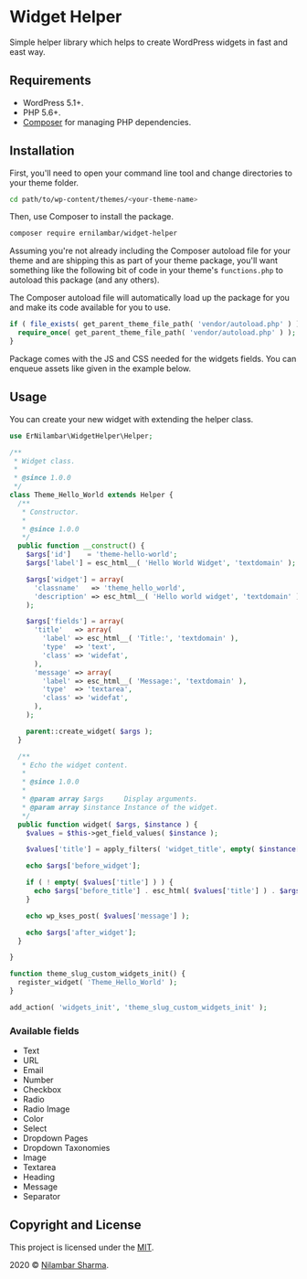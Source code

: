 # Widget Helper

Simple helper library which helps to create WordPress widgets in fast and east way.

## Requirements

* WordPress 5.1+.
* PHP 5.6+.
* [Composer](https://getcomposer.org/) for managing PHP dependencies.

## Installation

First, you'll need to open your command line tool and change directories to your theme folder.

```bash
cd path/to/wp-content/themes/<your-theme-name>
```

Then, use Composer to install the package.

```bash
composer require ernilambar/widget-helper
```

Assuming you're not already including the Composer autoload file for your theme and are shipping this as part of your theme package, you'll want something like the following bit of code in your theme's `functions.php` to autoload this package (and any others).

The Composer autoload file will automatically load up the package for you and make its code available for you to use.

```php
if ( file_exists( get_parent_theme_file_path( 'vendor/autoload.php' ) ) ) {
  require_once( get_parent_theme_file_path( 'vendor/autoload.php' ) );
}
```

Package comes with the JS and CSS needed for the widgets fields. You can enqueue assets like given in the example below.

## Usage

You can create your new widget with extending the helper class.

```php
use ErNilambar\WidgetHelper\Helper;

/**
 * Widget class.
 *
 * @since 1.0.0
 */
class Theme_Hello_World extends Helper {
  /**
   * Constructor.
   *
   * @since 1.0.0
   */
  public function __construct() {
    $args['id']    = 'theme-hello-world';
    $args['label'] = esc_html__( 'Hello World Widget', 'textdomain' );

    $args['widget'] = array(
      'classname'   => 'theme_hello_world',
      'description' => esc_html__( 'Hello world widget', 'textdomain' ),
    );

    $args['fields'] = array(
      'title'   => array(
        'label' => esc_html__( 'Title:', 'textdomain' ),
        'type'  => 'text',
        'class' => 'widefat',
      ),
      'message' => array(
        'label' => esc_html__( 'Message:', 'textdomain' ),
        'type'  => 'textarea',
        'class' => 'widefat',
      ),
    );

    parent::create_widget( $args );
  }

  /**
   * Echo the widget content.
   *
   * @since 1.0.0
   *
   * @param array $args     Display arguments.
   * @param array $instance Instance of the widget.
   */
  public function widget( $args, $instance ) {
    $values = $this->get_field_values( $instance );

    $values['title'] = apply_filters( 'widget_title', empty( $instance['title'] ) ? '' : $instance['title'], $instance, $this->id_base );

    echo $args['before_widget'];

    if ( ! empty( $values['title'] ) ) {
      echo $args['before_title'] . esc_html( $values['title'] ) . $args['after_title'];
    }

    echo wp_kses_post( $values['message'] );

    echo $args['after_widget'];
  }

}

function theme_slug_custom_widgets_init() {
  register_widget( 'Theme_Hello_World' );
}

add_action( 'widgets_init', 'theme_slug_custom_widgets_init' );
```

### Available fields

* Text
* URL
* Email
* Number
* Checkbox
* Radio
* Radio Image
* Color
* Select
* Dropdown Pages
* Dropdown Taxonomies
* Image
* Textarea
* Heading
* Message
* Separator

## Copyright and License

This project is licensed under the [MIT](http://opensource.org/licenses/MIT).

2020 &copy; [Nilambar Sharma](https://www.nilambar.net).
